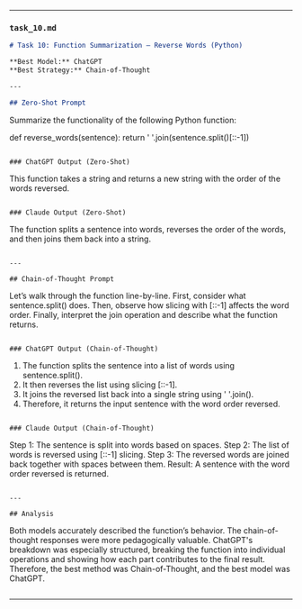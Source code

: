 
---

### `task_10.md`

```markdown
# Task 10: Function Summarization – Reverse Words (Python)

**Best Model:** ChatGPT  
**Best Strategy:** Chain-of-Thought  

---

## Zero-Shot Prompt
```
Summarize the functionality of the following Python function:

def reverse_words(sentence):
    return ' '.join(sentence.split()[::-1])
```

### ChatGPT Output (Zero-Shot)
```
This function takes a string and returns a new string with the order of the words reversed.
```

### Claude Output (Zero-Shot)
```
The function splits a sentence into words, reverses the order of the words, and then joins them back into a string.
```

---

## Chain-of-Thought Prompt
```
Let’s walk through the function line-by-line. First, consider what sentence.split() does. Then, observe how slicing with [::-1] affects the word order. Finally, interpret the join operation and describe what the function returns.
```

### ChatGPT Output (Chain-of-Thought)
```
1. The function splits the sentence into a list of words using sentence.split().
2. It then reverses the list using slicing [::-1].
3. It joins the reversed list back into a single string using ' '.join().
4. Therefore, it returns the input sentence with the word order reversed.
```

### Claude Output (Chain-of-Thought)
```
Step 1: The sentence is split into words based on spaces.
Step 2: The list of words is reversed using [::-1] slicing.
Step 3: The reversed words are joined back together with spaces between them.
Result: A sentence with the word order reversed is returned.
```

---

## Analysis
```
Both models accurately described the function’s behavior. The chain-of-thought responses were more pedagogically valuable. ChatGPT's breakdown was especially structured, breaking the function into individual operations and showing how each part contributes to the final result. Therefore, the best method was Chain-of-Thought, and the best model was ChatGPT.
```
```

---
